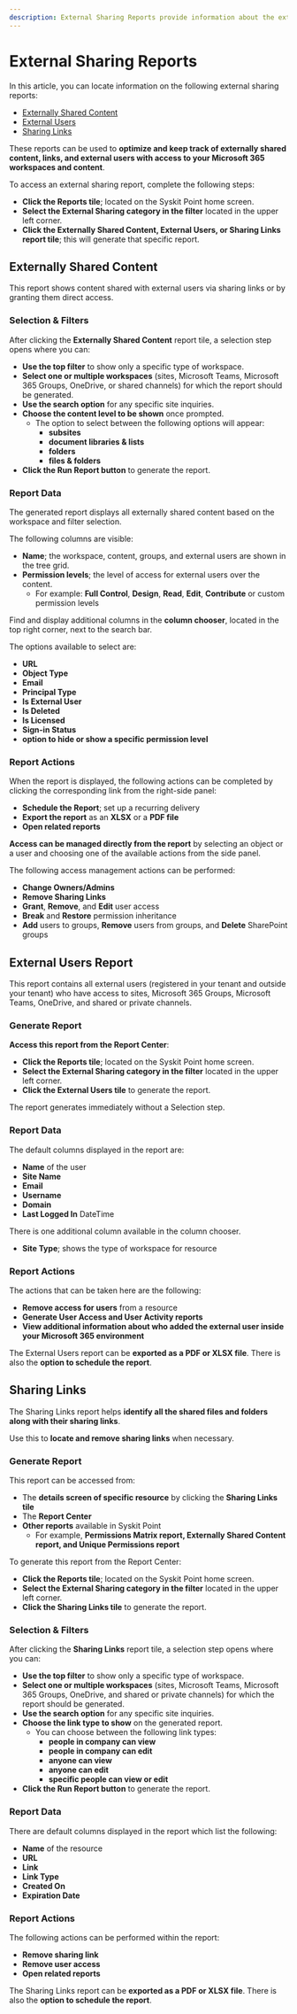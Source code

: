 ```yaml
---
description: External Sharing Reports provide information about the external users and their access to your tenant resources.
---
```


# External Sharing Reports

In this article, you can locate information on the following external sharing reports:
* [Externally Shared Content](#externally-shared-content)
* [External Users](#external-users-report)
* [Sharing Links](#sharing-links)

These reports can be used to **optimize and keep track of externally shared content, links, and external users with access to your Microsoft 365 workspaces and content**. 

To access an external sharing report, complete the following steps:

 * **Click the Reports tile**; located on the Syskit Point home screen.
 * **Select the External Sharing category in the filter** located in the upper left corner.
 * **Click the Externally Shared Content, External Users, or Sharing Links report tile**; this will generate that specific report.

## Externally Shared Content

This report shows content shared with external users via sharing links or by granting them direct access.

### Selection & Filters

After clicking the **Externally Shared Content** report tile, a selection step opens where you can:
* **Use the top filter** to show only a specific type of workspace.
* **Select one or multiple workspaces** (sites, Microsoft Teams, Microsoft 365 Groups, OneDrive, or shared channels) for which the report should be generated.
* **Use the search option** for any specific site inquiries. 
* **Choose the content level to be shown** once prompted.
  * The option to select between the following options will appear:
    * **subsites**
    * **document libraries & lists**
    * **folders**
    * **files & folders**
* **Click the Run Report button** to generate the report.

### Report Data

The generated report displays all externally shared content based on the workspace and filter selection. 

The following columns are visible:    
* **Name**; the workspace, content, groups, and external users are shown in the tree grid.
* **Permission levels**; the level of access for external users over the content. 
  * For example: **Full Control**, **Design**, **Read**, **Edit**, **Contribute** or custom permission levels
    
Find and display additional columns in the **column chooser**, located in the top right corner, next to the search bar.

The options available to select are:

* **URL**
* **Object Type**
* **Email**
* **Principal Type**
* **Is External User**
* **Is Deleted**
* **Is Licensed**
* **Sign-in Status**
* **option to hide or show a specific permission level**

### Report Actions

When the report is displayed, the following actions can be completed by clicking the corresponding link from the right-side panel:

* **Schedule the Report**; set up a recurring delivery
* **Export the report** as an **XLSX** or a **PDF file**
* **Open related reports**

**Access can be managed directly from the report** by selecting an object or a user and choosing one of the available actions from the side panel.

The following access management actions can be performed:
* **Change Owners/Admins**
* **Remove Sharing Links**
* **Grant**, **Remove**, and **Edit** user access
* **Break** and **Restore** permission inheritance
* **Add** users to groups, **Remove** users from groups, and **Delete** SharePoint groups

## External Users Report

This report contains all external users (registered in your tenant and outside your tenant) who have access to sites, Microsoft 365 Groups, Microsoft Teams, OneDrive, and shared or private channels.

### Generate Report

**Access this report from the Report Center**:

 * **Click the Reports tile**; located on the Syskit Point home screen.
 * **Select the External Sharing category in the filter** located in the upper left corner.
 * **Click the External Users tile** to generate the report.

 The report generates immediately without a Selection step.

### Report Data

The default columns displayed in the report are:
    
* **Name** of the user
* **Site Name**
* **Email**
* **Username**
* **Domain**
* **Last Logged In** DateTime
    
There is one additional column available in the column chooser.
  * **Site Type**; shows the type of workspace for resource


### Report Actions

The actions that can be taken here are the following:

* **Remove access for users** from a resource
* **Generate User Access and User Activity reports**
* **View additional information about who added the external user inside your Microsoft 365 environment**

The External Users report can be **exported as a PDF or XLSX file**. There is also the **option to schedule the report**.


## Sharing Links 

The Sharing Links report helps **identify all the shared files and folders along with their sharing links**. 

Use this to **locate and remove sharing links** when necessary.

### Generate Report

This report can be accessed from:

* The **details screen of specific resource** by clicking the **Sharing Links tile**
* The **Report Center**
* **Other reports** available in Syskit Point 
  * For example, **Permissions Matrix report, Externally Shared Content report, and Unique Permissions report**

To generate this report from the Report Center:
 * **Click the Reports tile**; located on the Syskit Point home screen.
 * **Select the External Sharing category in the filter** located in the upper left corner.
 * **Click the Sharing Links tile** to generate the report.

### Selection & Filters

After clicking the **Sharing Links** report tile, a selection step opens where you can:
* **Use the top filter** to show only a specific type of workspace.
* **Select one or multiple workspaces** (sites, Microsoft Teams, Microsoft 365 Groups, OneDrive, and shared or private channels) for which the report should be generated.
* **Use the search option** for any specific site inquiries. 
* **Choose the link type to show** on the generated report.
  * You can choose between the following link types:
    * **people in company can view**
    * **people in company can edit**
    * **anyone can view**
    * **anyone can edit**
    * **specific people can view or edit**
* **Click the Run Report button** to generate the report.

### Report Data

There are default columns displayed in the report which list the following:
    
* **Name** of the resource
* **URL**
* **Link**
* **Link Type**
* **Created On**
* **Expiration Date**

### Report Actions

The following actions can be performed within the report:
* **Remove sharing link**
* **Remove user access**
* **Open related reports**

The Sharing Links report can be **exported as a PDF or XLSX file**. There is also the **option to schedule the report**.
